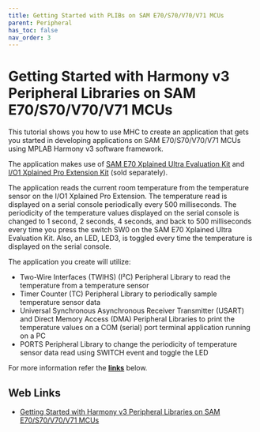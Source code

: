 ```yaml
---
title: Getting Started with PLIBs on SAM E70/S70/V70/V71 MCUs
parent: Peripheral
has_toc: false
nav_order: 3
---
```


# Getting Started with Harmony v3 Peripheral Libraries on SAM E70/S70/V70/V71 MCUs

This tutorial shows you how to use MHC to create an application that gets you started in developing applications on SAM E70/S70/V70/V71 MCUs using MPLAB Harmony v3 software framework.

The application makes use of [SAM E70 Xplained Ultra Evaluation Kit](https://www.microchip.com/Developmenttools/ProductDetails/DM320113) and [I/O1 Xplained Pro Extension Kit](https://www.microchip.com/Developmenttools/ProductDetails/ATIO1-XPRO) (sold separately).

The application reads the current room temperature from the temperature sensor on the I/O1 Xplained Pro Extension. The temperature read is displayed on a serial console periodically every 500 milliseconds. The periodicity of the temperature values displayed on the serial console is changed to 1 second, 2 seconds, 4 seconds, and back to 500 milliseconds every time you press the switch SW0 on the SAM E70 Xplained Ultra Evaluation Kit. Also, an LED, LED3, is toggled every time the temperature is displayed on the serial console.

The application you create will utilize:

- Two-Wire Interfaces (TWIHS) (I²C) Peripheral Library to read the temperature from a temperature sensor
- Timer Counter (TC) Peripheral Library to periodically sample temperature sensor data
- Universal Synchronous Asynchronous Receiver Transmitter (USART) and Direct Memory Access (DMA) Peripheral Libraries to print the temperature values on a COM (serial) port terminal application running on a PC
- PORTS Peripheral Library to change the periodicity of temperature sensor data read using SWITCH event and toggle the LED

For more information refer the **[links](#Web-Links)** below.

## <a id="Web-Links"> </a> 
## Web Links

- [Getting Started with Harmony v3 Peripheral Libraries on SAM E70/S70/V70/V71 MCUs](https://microchipdeveloper.com/harmony3:same70-getting-started-training-module)